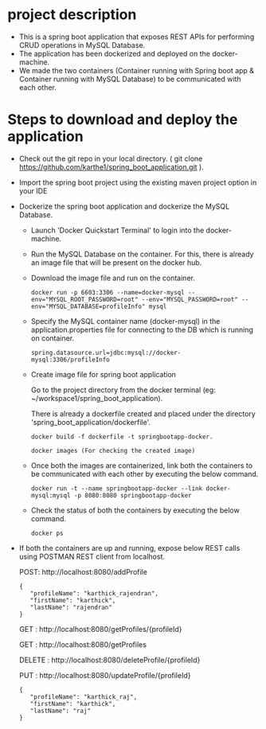 # project description

* This is a spring boot application that exposes REST APIs for performing CRUD operations in MySQL Database.
* The application has been dockerized and deployed on the docker-machine.
* We made the two containers (Container running with Spring boot app & Container running with MySQL Database) to be communicated with each other.


# Steps to download and deploy the application 

* Check out the git repo in your local directory. ( git clone https://github.com/karthe1/spring_boot_application.git ).

* Import the spring boot project using the existing maven project option in your IDE

* Dockerize the spring boot application and dockerize the MySQL Database.
  
  * Launch 'Docker Quickstart Terminal' to login into the docker-machine.
  
  * Run the MySQL Database on the container. For this, there is already an image file that will be present on the docker hub.
  
  * Download the image file and run on the container.
  
        docker run -p 6603:3306 --name=docker-mysql --env="MYSQL_ROOT_PASSWORD=root" --env="MYSQL_PASSWORD=root" --env="MYSQL_DATABASE=profileInfo" mysql
  
  * Specify the MySQL container name (docker-mysql) in the application.properties file for connecting to the DB which is running on container.

        spring.datasource.url=jdbc:mysql://docker-mysql:3306/profileInfo
    
  * Create image file for spring boot application 
    
     Go to the project directory from the docker terminal (eg: ~/workspace1/spring_boot_application).
     
     There is already a dockerfile created and placed under the directory 'spring_boot_application/dockerfile'.
  
        docker build -f dockerfile -t springbootapp-docker.
     
        docker images (For checking the created image)
  
  * Once both the images are containerized, link both the containers to be communicated with each other by executing the below command.
  
        docker run -t --name springbootapp-docker --link docker-mysql:mysql -p 8080:8080 springbootapp-docker
   
  * Check the status of both the containers by executing the below command.
  
        docker ps
  
 * If both the containers are up and running, expose below REST calls using POSTMAN REST client from localhost.

      POST: http://localhost:8080/addProfile

       {
          "profileName": "karthick_rajendran",
          "firstName": "karthick",
          "lastName": "rajendran"
       }

      GET : http://localhost:8080/getProfiles/{profileId}

      GET : http://localhost:8080/getProfiles

      DELETE : http://localhost:8080/deleteProfile/{profileId}

      PUT : http://localhost:8080/updateProfile/{profileId}

       {
          "profileName": "karthick_raj",
          "firstName": "karthick",
          "lastName": "raj"
       }
 
